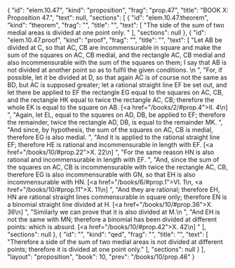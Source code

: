 {
  "id": "elem.10.47",
  "kind": "proposition",
  "frag": "prop.47",
  "title": "BOOK X: Proposition 47.",
  "text": null,
  "sections": [
    {
      "id": "elem.10.47.theorem",
      "kind": "theorem",
      "frag": "",
      "title": "",
      "text": [
        "The side of the sum of two medial areas is divided at one point only. "
      ],
      "sections": null
    },
    {
      "id": "elem.10.47.proof",
      "kind": "proof",
      "frag": "",
      "title": "",
      "text": [
        "Let AB be divided at C, so that AC, CB are incommensurable in square and make the sum of the squares on AC, CB medial, and the rectangle AC, CB medial and also incommensurable with the sum of the squares on them; I say that AB is not divided at another point so as to fulfil the given conditions. \n      ",
        "For, if possible, let it be divided at D, so that again AC is of course not the same as BD, but AC is supposed greater; let a rational straight line EF be set out, and let there be applied to EF the rectangle EG equal to the squares on AC, CB, and the rectangle HK equal to twice the rectangle AC, CB; therefore the whole EK is equal to the square on AB. [<a href=\"/books/2/#prop.4\">II. 4</a>\n] ",
        "Again, let EL, equal to the squares on AD, DB, be applied to EF; therefore the remainder, twice the rectangle AD, DB, is equal to the remainder MK. ",
        "And since, by hypothesis, the sum of the squares on AC, CB is medial, therefore EG is also medial. ",
        "And it is applied to the rational straight line EF; therefore HE is rational and incommensurable in length with EF. [<a href=\"/books/10/#prop.22\">X. 22</a>\n] ",
        "For the same reason HN is also rational and incommensurable in length with EF. ",
        "And, since the sum of the squares on AC, CB is incommensurable with twice the rectangle AC, CB, therefore EG is also incommensurable with GN, so that EH is also incommensurable with HN. [<a href=\"/books/6/#prop.1\">VI. 1</a>\n, <a href=\"/books/10/#prop.11\">X. 11</a>\n] ",
        "And they are rational; therefore EH, HN are rational straight lines commensurable in square only; therefore EN is a binomial straight line divided at H. [<a href=\"/books/10/#prop.36\">X. 36</a>\n] ",
        "Similarly we can prove that it is also divided at M.\n      ",
        "And EH is not the same with MN; therefore a binomial has been divided at different points: which is absurd. [<a href=\"/books/10/#prop.42\">X. 42</a>\n] "
      ],
      "sections": null
    },
    {
      "id": "",
      "kind": "qed",
      "frag": "",
      "title": "",
      "text": [
        "Therefore a side of the sum of two medial areas is not divided at different points; therefore it is divided at one point only."
      ],
      "sections": null
    }
  ],
  "layout": "proposition",
  "book": 10,
  "prev": "/books/10/prop.46"
}
